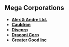 ## Mega Corporations
- **[Alex & Andre Ltd.](Corporations/AlexAndreLtd.md)**
- **[Cauldron](Corporations/Cauldron.md)**
- **[Discorp](Corporations/Discorp.md)**
- **[Draconi Corp](Corporations/DraconiCorp.md)**
- **[Greater Good Inc](Corporations/GreaterGoodInc.md)**